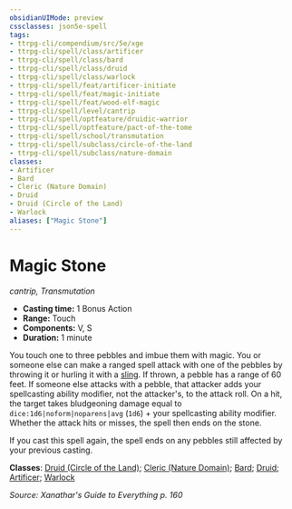```yaml
---
obsidianUIMode: preview
cssclasses: json5e-spell
tags:
- ttrpg-cli/compendium/src/5e/xge
- ttrpg-cli/spell/class/artificer
- ttrpg-cli/spell/class/bard
- ttrpg-cli/spell/class/druid
- ttrpg-cli/spell/class/warlock
- ttrpg-cli/spell/feat/artificer-initiate
- ttrpg-cli/spell/feat/magic-initiate
- ttrpg-cli/spell/feat/wood-elf-magic
- ttrpg-cli/spell/level/cantrip
- ttrpg-cli/spell/optfeature/druidic-warrior
- ttrpg-cli/spell/optfeature/pact-of-the-tome
- ttrpg-cli/spell/school/transmutation
- ttrpg-cli/spell/subclass/circle-of-the-land
- ttrpg-cli/spell/subclass/nature-domain
classes:
- Artificer
- Bard
- Cleric (Nature Domain)
- Druid
- Druid (Circle of the Land)
- Warlock
aliases: ["Magic Stone"]
---
```

# Magic Stone
*cantrip, Transmutation*  


- **Casting time:** 1 Bonus Action
- **Range:** Touch
- **Components:** V, S
- **Duration:** 1 minute

You touch one to three pebbles and imbue them with magic. You or someone else can make a ranged spell attack with one of the pebbles by throwing it or hurling it with a [sling](3-Mechanics/CLI/items/sling.md). If thrown, a pebble has a range of 60 feet. If someone else attacks with a pebble, that attacker adds your spellcasting ability modifier, not the attacker's, to the attack roll. On a hit, the target takes bludgeoning damage equal to `dice:1d6|noform|noparens|avg` (`1d6`) + your spellcasting ability modifier. Whether the attack hits or misses, the spell then ends on the stone.

If you cast this spell again, the spell ends on any pebbles still affected by your previous casting.

**Classes**: [Druid (Circle of the Land)](3-Mechanics/CLI/lists/list-spells-classes-druid-circle-of-the-land.md); [Cleric (Nature Domain)](3-Mechanics/CLI/lists/list-spells-classes-cleric-nature-domain.md); [Bard](3-Mechanics/CLI/lists/list-spells-classes-bard.md); [Druid](3-Mechanics/CLI/lists/list-spells-classes-druid.md); [Artificer](3-Mechanics/CLI/lists/list-spells-classes-artificer.md); [Warlock](3-Mechanics/CLI/lists/list-spells-classes-warlock.md)

*Source: Xanathar's Guide to Everything p. 160*